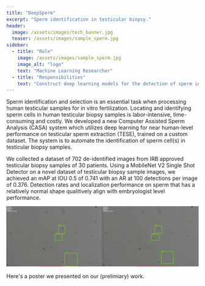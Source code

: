```yaml
---
title: "DeepSperm"
excerpt: "Sperm identification in testicular biopsy."
header:
  image: /assets/images/tech_banner.jpg
  teaser: /assets/images/sample_sperm.jpg
sidebar:
  - title: "Role"
    image: /assets/images/sample_sperm.jpg
    image_alt: "logo"
    text: "Machine Learning Researcher"
  - title: "Responsibilities"
    text: "Construct deep learning models for the detection of sperm in microscopy images."
---
```

Sperm identification and selection is an essential task when processing human testicular samples for in vitro fertilization. 
Locating and identifying sperm cells in human testicular biopsy samples is labor-intensive, time-consuming and costly.
We developed a new Computer Assisted Sperm Analysis (CASA) system which utilizes deep learning for near human-level performance 
on testicular sperm extraction (TESE), trained on a custom dataset. 
The system is to automate the identification of sperm cell(s) in testicular biopsy samples.


We collected a dataset of 702 de-identified images from IRB approved testicular biopsy samples of 30 patients.
Using a MobileNet V2 Single Shot Detector on a novel dataset of testicular biopsy sample images, we achieved an 
mAP at IOU 0.5 of 0.741 with an AR at 100 detections per image of 0.376. 
Detection rates and localization performance on sperm that has a relatively normal shape 
qualitively align with embryologist level performance. 

![Example Sperm Detection](/assets/images/sperm_model_preds.png)

Here's a poster we presented on our (prelimiary) work.
<object data="/assets/posters/CS231N_Final_Poster.pdf" width="1000" height="1000" type='application/pdf'/>